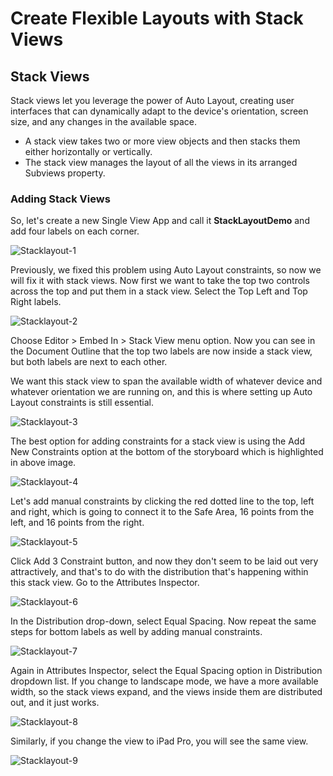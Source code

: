 # Create Flexible Layouts with Stack Views

## Stack Views

Stack views let you leverage the power of Auto Layout, creating user interfaces that can dynamically adapt to the device's orientation, screen size, and any changes in the available space. 

 - A stack view takes two or more view objects and then stacks them either horizontally or vertically. 
 - The stack view manages the layout of all the views in its arranged Subviews property. 

### Adding Stack Views

So, let's create a new Single View App and call it **StackLayoutDemo** and add four labels on each corner.

<img src="https://raw.githubusercontent.com/zzzprojects/iOS-Tutorial/master/docs/images/stacklayout1.png" alt="Stacklayout-1">

Previously, we fixed this problem using Auto Layout constraints, so now we will fix it with stack views. Now first we want to take the top two controls across the top and put them in a stack view. Select the Top Left and Top Right labels.

<img src="https://raw.githubusercontent.com/zzzprojects/iOS-Tutorial/master/docs/images/stacklayout2.png" alt="Stacklayout-2">

Choose Editor > Embed In > Stack View menu option. Now you can see in the Document Outline that the top two labels are now inside a stack view, but both labels are next to each other. 

We want this stack view to span the available width of whatever device and whatever orientation we are running on, and this is where setting up Auto Layout constraints is still essential.

<img src="https://raw.githubusercontent.com/zzzprojects/iOS-Tutorial/master/docs/images/stacklayout3.png" alt="Stacklayout-3">

The best option for adding constraints for a stack view is using the Add New Constraints option at the bottom of the storyboard which is highlighted in above image.
 
<img src="https://raw.githubusercontent.com/zzzprojects/iOS-Tutorial/master/docs/images/stacklayout4.png" alt="Stacklayout-4">

Let's add manual constraints by clicking the red dotted line to the top, left and right, which is going to connect it to the Safe Area, 16 points from the left, and 16 points from the right.

<img src="https://raw.githubusercontent.com/zzzprojects/iOS-Tutorial/master/docs/images/stacklayout5.png" alt="Stacklayout-5">

Click Add 3 Constraint button, and now they don't seem to be laid out very attractively, and that's to do with the distribution that's happening within this stack view. Go to the Attributes Inspector. 

<img src="https://raw.githubusercontent.com/zzzprojects/iOS-Tutorial/master/docs/images/stacklayout6.png" alt="Stacklayout-6">

In the Distribution drop-down, select Equal Spacing. Now repeat the same steps for bottom labels as well by adding manual constraints.

<img src="https://raw.githubusercontent.com/zzzprojects/iOS-Tutorial/master/docs/images/stacklayout7.png" alt="Stacklayout-7">

Again in Attributes Inspector, select the Equal Spacing option in Distribution dropdown list. If you change to landscape mode, we have a more available width, so the stack views expand, and the views inside them are distributed out, and it just works.

<img src="https://raw.githubusercontent.com/zzzprojects/iOS-Tutorial/master/docs/images/stacklayout8.png" alt="Stacklayout-8">

Similarly, if you change the view to iPad Pro, you will see the same view.

<img src="https://raw.githubusercontent.com/zzzprojects/iOS-Tutorial/master/docs/images/stacklayout9.png" alt="Stacklayout-9">
